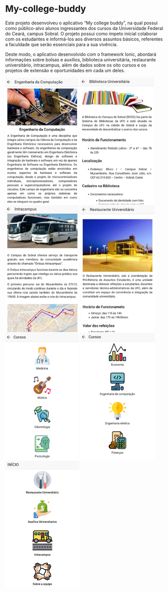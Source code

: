 # My-college-buddy
Este projeto desenvolveu o aplicativo “My college buddy”, na qual possui como público-alvo
alunos ingressantes dos cursos da Universidade Federal do Ceará, campus Sobral. O projeto
possui como ímpeto inicial colaborar com os estudantes e informá-los aos diversos assuntos
básicos, referentes a faculdade que serão essenciais para a sua vivência.


Deste modo, o aplicativo desenvolvido com o framework Ionic, abordará
informações sobre bolsas e auxílios, biblioteca universitária, restaurante universitário,
intracampus, além de dados sobre os oito cursos e os projetos de extensão e oportunidades
em cada um deles.


<img src = "img/img1.jpg" height = "400">
<img src = "img/img2.jpg" height = "400">
<img src = "img/img3.jpg" height = "400">
<img src = "img/img4.jpg" height = "400">
<img src = "img/img5.jpg" height = "400">
<img src = "img/img6.jpg" height = "400">
<img src = "img/img7.jpg" height = "400">
